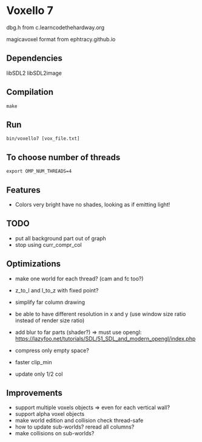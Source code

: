 Voxello 7
=========

dbg.h from c.learncodethehardway.org

magicavoxel format from ephtracy.github.io

Dependencies
------------

libSDL2 libSDL2image

Compilation
-----------

    make

Run
---

    bin/voxello7 [vox_file.txt]


To choose number of threads
---------------------------
    export OMP_NUM_THREADS=4

Features
--------
  * Colors very bright have no shades, looking as if emitting light!


TODO
----
  * put all background part out of graph
  * stop using curr_compr_col

Optimizations
-------------
  * make one world for each thread? (cam and fc too?)
  * z_to_l and l_to_z with fixed point?
  * simplify far column drawing
  * be able to have different resolution in x and y (use window size ratio instead of render size ratio)
  * add blur to far parts (shader?) => must use opengl: https://lazyfoo.net/tutorials/SDL/51_SDL_and_modern_opengl/index.php
  
  * compress only empty space?
  * faster clip_min
  * update only 1/2 col

Improvements
------------
  * support multiple voxels objects => even for each vertical wall?
  * support alpha voxel objects
  * make world edition and collision check thread-safe
  * how to update sub-worlds? reread all columns?
  * make collisions on sub-worlds?
